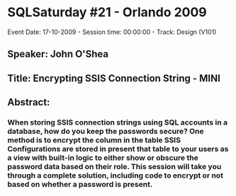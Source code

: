 # SQLSaturday #21 - Orlando 2009
Event Date: 17-10-2009 - Session time: 00:00:00 - Track: Design (V101)
## Speaker: John O'Shea
## Title: Encrypting SSIS Connection String - MINI
## Abstract:
### When storing SSIS connection strings using SQL accounts in a database, how do you keep the passwords secure?  One method is to encrypt the column in the table SSIS Configurations are stored in  present that table to your users as a view with built-in logic to either show or obscure the password data based on their role.  This session will take you through a complete solution, including code to encrypt or not based on whether a password is present.
